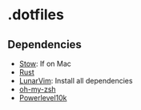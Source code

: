# .dotfiles

## Dependencies

* [Stow](https://formulae.brew.sh/formula/stow): If on Mac 
* [Rust](https://www.rust-lang.org/tools/install)
* [LunarVim](https://www.lunarvim.org/docs/installation): Install all dependencies
* [oh-my-zsh](https://ohmyz.sh/#install)
* [Powerlevel10k](https://github.com/romkatv/powerlevel10k#oh-my-zsh)
